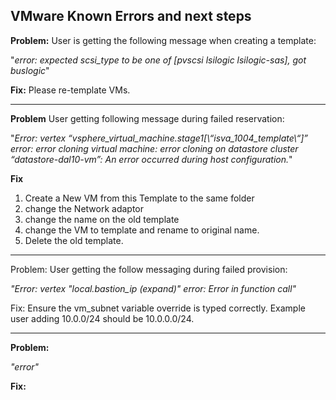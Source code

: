 ## VMware Known Errors and next steps

**Problem:** User is getting the following message when creating a template:

"*error: expected scsi_type to be one of [pvscsi lsilogic lsilogic-sas], got buslogic*"

**Fix:** Please re-template VMs.

---

**Problem** User getting following message during failed reservation:

"_Error: vertex “vsphere_virtual_machine.stage1[\“isva_1004_template\“]” error: error cloning virtual machine: error cloning on datastore cluster “datastore-dal10-vm”: An error occurred during host configuration._"

**Fix** 
1. Create a New VM from this Template to the same folder 
2. change the Network adaptor
3. change the name on the old template
4. change the VM to template and rename to original name.  
5. Delete the old template. 

---

Problem: User getting the follow messaging during failed provision:

_"Error: vertex "local.bastion_ip (expand)" error: Error in function call"_

Fix: Ensure the vm_subnet variable override is typed correctly. Example user adding 10.0.0/24 should be 10.0.0.0/24.

---

**Problem:**

_"error"_

**Fix:**
